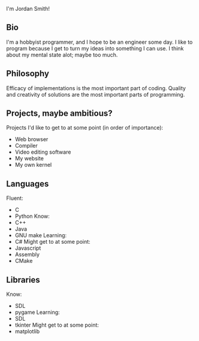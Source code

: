 I'm Jordan Smith!

## Bio
I'm a hobbyist programmer, and I hope to be an engineer some day.
I like to program because I get to turn my ideas into something I can use.
I think about my mental state alot; maybe too much.

## Philosophy
Efficacy of implementations is the most important part of coding.
Quality and creativity of solutions are the most important parts of programming.

## Projects, maybe ambitious?
Projects I'd like to get to at some point (in order of importance):
- Web browser
- Compiler
- Video editing software
- My website
- My own kernel

## Languages
Fluent:
- C
- Python
Know:
- C++
- Java
- GNU make
Learning:
- C#
Might get to at some point:
- Javascript
- Assembly
- CMake

## Libraries
Know:
- SDL
- pygame
Learning:
- SDL
- tkinter
Might get to at some point:
- matplotlib
